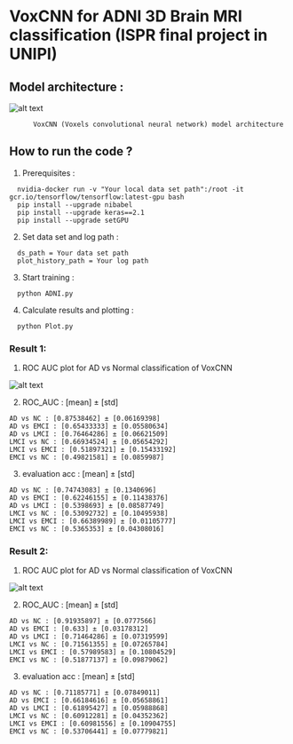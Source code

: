 # VoxCNN for ADNI 3D Brain MRI classification (ISPR final project in UNIPI)

## Model architecture :

![alt text](https://github.com/lilanpei/ADNI/blob/master/ADNI_VoxCNN_model_architecture.png)
```
      VoxCNN (Voxels convolutional neural network) model architecture
```

## How to run the code ?
1. Prerequisites :
```
  nvidia-docker run -v "Your local data set path":/root -it gcr.io/tensorflow/tensorflow:latest-gpu bash
  pip install --upgrade nibabel
  pip install --upgrade keras==2.1
  pip install --upgrade setGPU
```
2. Set data set and log path :
```
  ds_path = Your data set path
  plot_history_path = Your log path
```
3. Start training :
```
  python ADNI.py
```
4. Calculate results and plotting :
```
  python Plot.py
```
### Result 1:
1. ROC AUC plot for AD vs Normal classification of VoxCNN

![alt text](https://github.com/lilanpei/ADNI/blob/master/Result_1_ROC%20AUC%20plot%20for%20AD%20vs%20Normal%20classification%20of%20VoxCNN.png)

2. ROC_AUC : [mean] ± [std]
```
AD vs NC : [0.87538462] ± [0.06169398]
AD vs EMCI : [0.65433333] ± [0.05580634]
AD vs LMCI : [0.76464286] ± [0.06621509]
LMCI vs NC : [0.66934524] ± [0.05654292]
LMCI vs EMCI : [0.51897321] ± [0.15433192]
EMCI vs NC : [0.49821581] ± [0.0859987]
```

3. evaluation acc : [mean] ± [std]
```
AD vs NC : [0.74743083] ± [0.1340696]
AD vs EMCI : [0.62246155] ± [0.11438376]
AD vs LMCI : [0.5398693] ± [0.08587749]
LMCI vs NC : [0.53092732] ± [0.10495938]
LMCI vs EMCI : [0.66389989] ± [0.01105777]
EMCI vs NC : [0.5365353] ± [0.04308016]
```
### Result 2:
1. ROC AUC plot for AD vs Normal classification of VoxCNN

![alt text](https://github.com/lilanpei/ADNI/blob/master/Result_2_ROC%20AUC%20plot%20for%20AD%20vs%20Normal%20classification%20of%20VoxCNN.png)

2. ROC_AUC : [mean] ± [std]
```
AD vs NC : [0.91935897] ± [0.0777566]
AD vs EMCI : [0.633] ± [0.03178312]
AD vs LMCI : [0.71464286] ± [0.07319599]
LMCI vs NC : [0.71561355] ± [0.07265784]
LMCI vs EMCI : [0.57989583] ± [0.10804529]
EMCI vs NC : [0.51877137] ± [0.09879062]
```
3. evaluation acc : [mean] ± [std]
```
AD vs NC : [0.71185771] ± [0.07849011]
AD vs EMCI : [0.66184616] ± [0.05658861]
AD vs LMCI : [0.61895427] ± [0.05988868]
LMCI vs NC : [0.60912281] ± [0.04352362]
LMCI vs EMCI : [0.60981556] ± [0.10904755]
EMCI vs NC : [0.53706441] ± [0.07779821]
```
